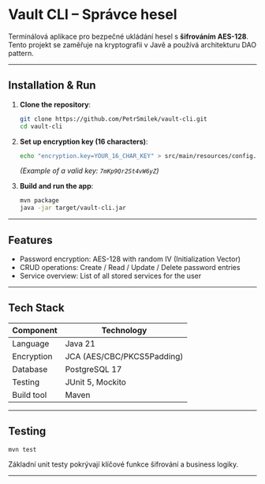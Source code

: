 # Vault CLI – Správce hesel

Terminálová aplikace pro bezpečné ukládání hesel s **šifrováním AES-128**. Tento projekt se zaměřuje na kryptografii v Javě a používá architekturu DAO pattern.

---

## Installation & Run

1. **Clone the repository**:
   ```bash
   git clone https://github.com/PetrSmilek/vault-cli.git
   cd vault-cli
   ```

2. **Set up encryption key (16 characters)**:
   ```bash
   echo "encryption.key=YOUR_16_CHAR_KEY" > src/main/resources/config.properties
   ```
   *(Example of a valid key: `7mKp9Qr2St4vW6yZ`)*

3. **Build and run the app**:
   ```bash
   mvn package
   java -jar target/vault-cli.jar
   ```

---

## Features

- Password encryption: AES-128 with random IV (Initialization Vector)  
- CRUD operations: Create / Read / Update / Delete password entries  
- Service overview: List of all stored services for the user  

---

## Tech Stack

| Component        | Technology                         |
|------------------|------------------------------------|
| Language         | Java 21                            |
| Encryption       | JCA (AES/CBC/PKCS5Padding)         |
| Database         | PostgreSQL 17                      |
| Testing          | JUnit 5, Mockito                   |
| Build tool       | Maven                              |

---

## Testing

```bash
mvn test
```

Základní unit testy pokrývají klíčové funkce šifrování a business logiky.

---
